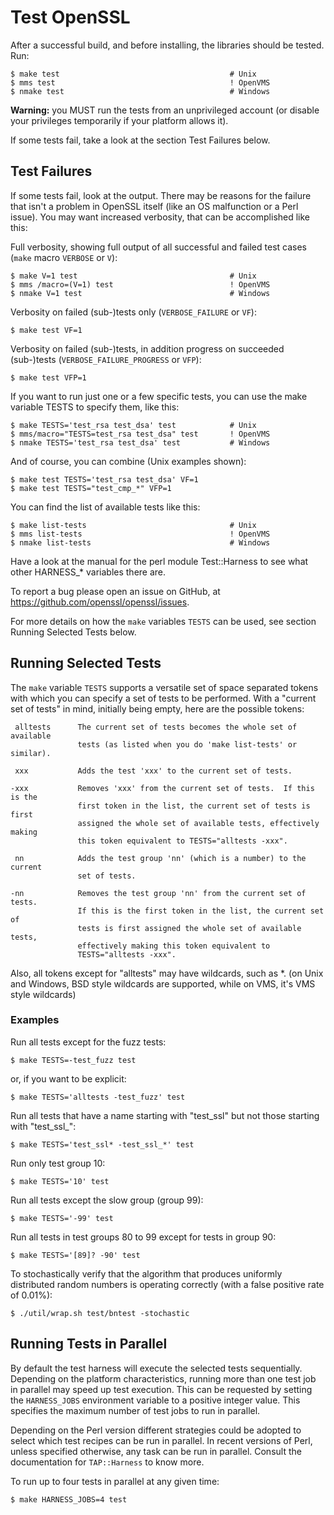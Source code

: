 Test OpenSSL
============

After a successful build, and before installing, the libraries should be tested.
Run:

    $ make test                                      # Unix
    $ mms test                                       ! OpenVMS
    $ nmake test                                     # Windows

**Warning:** you MUST run the tests from an unprivileged account
(or disable your privileges temporarily if your platform allows it).

If some tests fail, take a look at the section Test Failures below.

Test Failures
-------------

If some tests fail, look at the output.  There may be reasons for the failure
that isn't a problem in OpenSSL itself (like an OS malfunction or a Perl issue).
You may want increased verbosity, that can be accomplished like this:

Full verbosity, showing full output of all successful and failed test cases
(`make` macro `VERBOSE` or `V`):

    $ make V=1 test                                  # Unix
    $ mms /macro=(V=1) test                          ! OpenVMS
    $ nmake V=1 test                                 # Windows

Verbosity on failed (sub-)tests only (`VERBOSE_FAILURE` or `VF`):

    $ make test VF=1

Verbosity on failed (sub-)tests, in addition progress on succeeded (sub-)tests
(`VERBOSE_FAILURE_PROGRESS` or `VFP`):

    $ make test VFP=1

If you want to run just one or a few specific tests, you can use
the make variable TESTS to specify them, like this:

    $ make TESTS='test_rsa test_dsa' test            # Unix
    $ mms/macro="TESTS=test_rsa test_dsa" test       ! OpenVMS
    $ nmake TESTS='test_rsa test_dsa' test           # Windows

And of course, you can combine (Unix examples shown):

    $ make test TESTS='test_rsa test_dsa' VF=1
    $ make test TESTS="test_cmp_*" VFP=1

You can find the list of available tests like this:

    $ make list-tests                                # Unix
    $ mms list-tests                                 ! OpenVMS
    $ nmake list-tests                               # Windows

Have a look at the manual for the perl module Test::Harness to
see what other HARNESS_* variables there are.

To report a bug please open an issue on GitHub, at
<https://github.com/openssl/openssl/issues>.

For more details on how the `make` variables `TESTS` can be used,
see section Running Selected Tests below.

Running Selected Tests
----------------------

The `make` variable `TESTS` supports a versatile set of space separated tokens
with which you can specify a set of tests to be performed.  With a "current
set of tests" in mind, initially being empty, here are the possible tokens:

     alltests      The current set of tests becomes the whole set of available
                   tests (as listed when you do 'make list-tests' or similar).

     xxx           Adds the test 'xxx' to the current set of tests.

    -xxx           Removes 'xxx' from the current set of tests.  If this is the
                   first token in the list, the current set of tests is first
                   assigned the whole set of available tests, effectively making
                   this token equivalent to TESTS="alltests -xxx".

     nn            Adds the test group 'nn' (which is a number) to the current
                   set of tests.

    -nn            Removes the test group 'nn' from the current set of tests.
                   If this is the first token in the list, the current set of
                   tests is first assigned the whole set of available tests,
                   effectively making this token equivalent to
                   TESTS="alltests -xxx".

Also, all tokens except for "alltests" may have wildcards, such as *.
(on Unix and Windows, BSD style wildcards are supported, while on VMS,
it's VMS style wildcards)

### Examples

Run all tests except for the fuzz tests:

    $ make TESTS=-test_fuzz test

or, if you want to be explicit:

    $ make TESTS='alltests -test_fuzz' test

Run all tests that have a name starting with "test_ssl" but not those
starting with "test_ssl_":

    $ make TESTS='test_ssl* -test_ssl_*' test

Run only test group 10:

    $ make TESTS='10' test

Run all tests except the slow group (group 99):

    $ make TESTS='-99' test

Run all tests in test groups 80 to 99 except for tests in group 90:

    $ make TESTS='[89]? -90' test

To stochastically verify that the algorithm that produces uniformly distributed
random numbers is operating correctly (with a false positive rate of 0.01%):

    $ ./util/wrap.sh test/bntest -stochastic

Running Tests in Parallel
-------------------------

By default the test harness will execute the selected tests sequentially.
Depending on the platform characteristics, running more than one test job in
parallel may speed up test execution.
This can be requested by setting the `HARNESS_JOBS` environment variable to a
positive integer value. This specifies the maximum number of test jobs to run in
parallel.

Depending on the Perl version different strategies could be adopted to select
which test recipes can be run in parallel.  In recent versions of Perl, unless
specified otherwise, any task can be run in parallel. Consult the documentation
for `TAP::Harness` to know more.

To run up to four tests in parallel at any given time:

    $ make HARNESS_JOBS=4 test
